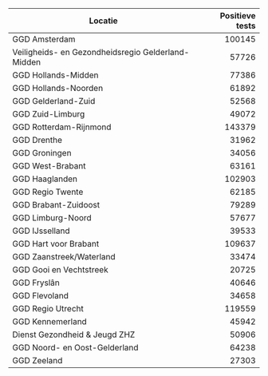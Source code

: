 | Locatie | Positieve tests |
|---------|----------------:|
| GGD Amsterdam                            | 100145 |
| Veiligheids- en Gezondheidsregio Gelderland-Midden | 57726 |
| GGD Hollands-Midden                      | 77386 |
| GGD Hollands-Noorden                     | 61892 |
| GGD Gelderland-Zuid                      | 52568 |
| GGD Zuid-Limburg                         | 49072 |
| GGD Rotterdam-Rijnmond                   | 143379 |
| GGD Drenthe                              | 31962 |
| GGD Groningen                            | 34056 |
| GGD West-Brabant                         | 63161 |
| GGD Haaglanden                           | 102903 |
| GGD Regio Twente                         | 62185 |
| GGD Brabant-Zuidoost                     | 79289 |
| GGD Limburg-Noord                        | 57677 |
| GGD IJsselland                           | 39533 |
| GGD Hart voor Brabant                    | 109637 |
| GGD Zaanstreek/Waterland                 | 33474 |
| GGD Gooi en Vechtstreek                  | 20725 |
| GGD Fryslân                              | 40646 |
| GGD Flevoland                            | 34658 |
| GGD Regio Utrecht                        | 119559 |
| GGD Kennemerland                         | 45942 |
| Dienst Gezondheid & Jeugd ZHZ            | 50906 |
| GGD Noord- en Oost-Gelderland            | 64238 |
| GGD Zeeland                              | 27303 |
